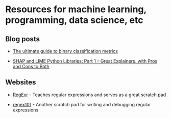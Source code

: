 # Resources for machine learning, programming, data science, etc

## Blog posts

- [The ultimate guide to binary classification metrics](https://towardsdatascience.com/the-ultimate-guide-to-binary-classification-metrics-c25c3627dd0a)

- [SHAP and LIME Python Libraries: Part 1 – Great Explainers, with Pros and Cons to Both](https://blog.dominodatalab.com/shap-lime-python-libraries-part-1-great-explainers-pros-cons/)

## Websites

- [RegExr](https://regexr.com) - Teaches regular expressions and serves as a great scratch pad

- [regex101](https://regex101.com) - Another scratch pad for writing and debugging regular expressions

